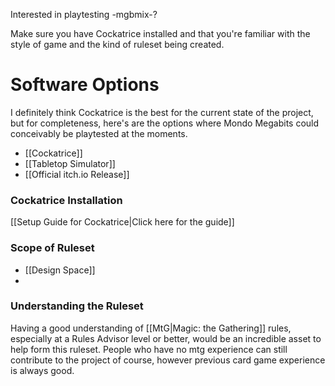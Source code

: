 Interested in playtesting -mgbmix-? 

Make sure you have Cockatrice installed and that you're familiar with the style of game and the kind of ruleset being created.

# Software Options

I definitely think Cockatrice is the best for the current state of the project, but for completeness, here's are the options where Mondo Megabits could conceivably be playtested at the moments.

- [[Cockatrice]]
- [[Tabletop Simulator]]
- [[Official itch.io Release]]



### Cockatrice Installation

[[Setup Guide for Cockatrice|Click here for the guide]]


### Scope of Ruleset

- [[Design Space]]
- 



### Understanding the Ruleset

Having a good understanding of [[MtG|Magic: the Gathering]] rules, especially at a Rules Advisor level or better, would be an incredible asset to help form this ruleset. People who have no mtg experience can still contribute to the project of course, however previous card game experience is always good.


